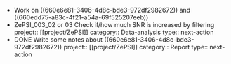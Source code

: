 - Work on ((660e6e81-3406-4d8c-bde3-972df2982672)) and ((660edd75-a83c-4f21-a54a-69f525207eeb))
- ZePSI_003_02 or 03 Check if/how much SNR is increased by filtering
  project:: [[project/ZePSI]]
  category:: Data-analysis
  type:: next-action
- DONE Write some notes about ((660e6e81-3406-4d8c-bde3-972df2982672)) 
  project:: [[project/ZePSI]]
  category:: Report
  type:: next-action